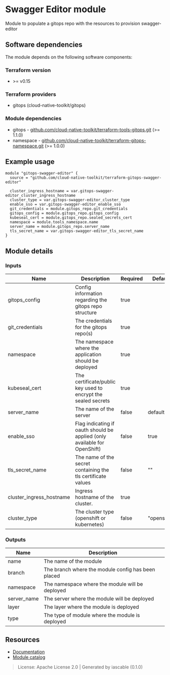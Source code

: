 # Swagger Editor module

Module to populate a gitops repo with the resources to provision swagger-editor


## Software dependencies

The module depends on the following software components:

### Terraform version

- \>= v0.15

### Terraform providers


- gitops (cloud-native-toolkit/gitops)

### Module dependencies


- gitops - [github.com/cloud-native-toolkit/terraform-tools-gitops.git](https://github.com/cloud-native-toolkit/terraform-tools-gitops.git) (>= 1.1.0)
- namespace - [github.com/cloud-native-toolkit/terraform-gitops-namespace.git](https://github.com/cloud-native-toolkit/terraform-gitops-namespace.git) (>= 1.0.0)

## Example usage

```hcl
module "gitops-swagger-editor" {
  source = "github.com/cloud-native-toolkit/terraform-gitops-swagger-editor"

  cluster_ingress_hostname = var.gitops-swagger-editor_cluster_ingress_hostname
  cluster_type = var.gitops-swagger-editor_cluster_type
  enable_sso = var.gitops-swagger-editor_enable_sso
  git_credentials = module.gitops_repo.git_credentials
  gitops_config = module.gitops_repo.gitops_config
  kubeseal_cert = module.gitops_repo.sealed_secrets_cert
  namespace = module.tools_namespace.name
  server_name = module.gitops_repo.server_name
  tls_secret_name = var.gitops-swagger-editor_tls_secret_name
}

```

## Module details

### Inputs

| Name | Description | Required | Default | Source |
|------|-------------|---------|----------|--------|
| gitops_config | Config information regarding the gitops repo structure | true |  | gitops.gitops_config |
| git_credentials | The credentials for the gitops repo(s) | true |  | gitops.git_credentials |
| namespace | The namespace where the application should be deployed | true |  | namespace.name |
| kubeseal_cert | The certificate/public key used to encrypt the sealed secrets | true |  | gitops.sealed_secrets_cert |
| server_name | The name of the server | false | default | gitops.server_name |
| enable_sso | Flag indicating if oauth should be applied (only available for OpenShift) | false | true |  |
| tls_secret_name | The name of the secret containing the tls certificate values | false | "" |  |
| cluster_ingress_hostname | Ingress hostname of the cluster. | true |  |  |
| cluster_type | The cluster type (openshift or kubernetes) | false | "openshift" |  |

### Outputs

| Name | Description |
|------|-------------|
| name | The name of the module |
| branch | The branch where the module config has been placed |
| namespace | The namespace where the module will be deployed |
| server_name | The server where the module will be deployed |
| layer | The layer where the module is deployed |
| type | The type of module where the module is deployed |

## Resources

- [Documentation](https://operate.cloudnativetoolkit.dev)
- [Module catalog](https://modules.cloudnativetoolkit.dev)

> License: Apache License 2.0 | Generated by iascable (0.1.0)
